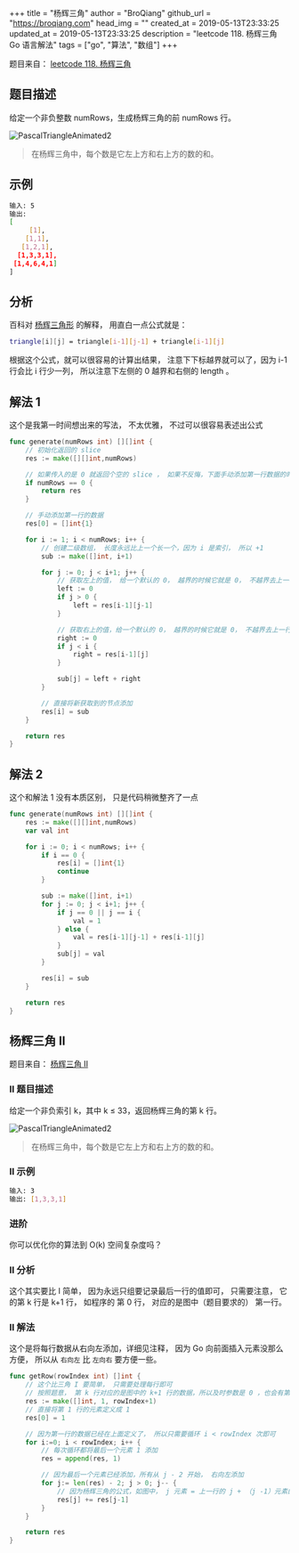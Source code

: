 +++
title = "杨辉三角"
author = "BroQiang"
github_url = "https://broqiang.com"
head_img = ""
created_at = 2019-05-13T23:33:25
updated_at = 2019-05-13T23:33:25
description = "leetcode 118. 杨辉三角 Go 语言解法"
tags = ["go", "算法", "数组"]
+++

题目来自： [leetcode 118. 杨辉三角](https://leetcode-cn.com/problems/pascals-triangle)

## 题目描述

给定一个非负整数 numRows，生成杨辉三角的前 numRows 行。

![PascalTriangleAnimated2](https://i.loli.net/2019/05/13/5cd98f4223bb157639.gif)

> 在杨辉三角中，每个数是它左上方和右上方的数的和。

## 示例

```bash
输入: 5
输出:
[
     [1],
    [1,1],
   [1,2,1],
  [1,3,3,1],
 [1,4,6,4,1]
]
```

## 分析

百科对 [杨辉三角形](https://zh.wikipedia.org/wiki/%E6%9D%A8%E8%BE%89%E4%B8%89%E8%A7%92%E5%BD%A2)
的解释， 用直白一点公式就是：

```bash
triangle[i][j] = triangle[i-1][j-1] + triangle[i-1][j]
```

根据这个公式，就可以很容易的计算出结果， 注意下下标越界就可以了，因为 i-1 行会比 i 行少一列，
所以注意下左侧的 0 越界和右侧的 length 。

## 解法 1

这个是我第一时间想出来的写法， 不太优雅， 不过可以很容易表述出公式

```go
func generate(numRows int) [][]int {
    // 初始化返回的 slice
    res := make([][]int,numRows)

    // 如果传入的是 0 就返回个空的 slice ， 如果不反悔，下面手动添加第一行数据的时候就 painc
    if numRows == 0 {
        return res
    }

    // 手动添加第一行的数据
    res[0] = []int{1}

    for i := 1; i < numRows; i++ {
        // 创建二级数组， 长度永远比上一个长一个，因为 i 是索引， 所以 +1
        sub := make([]int, i+1)

        for j := 0; j < i+1; j++ {
            // 获取左上的值， 给一个默认的 0， 越界的时候它就是 0， 不越界去上一行去取值
            left := 0
            if j > 0 {
                left = res[i-1][j-1]
            }

            // 获取右上的值，给一个默认的 0， 越界的时候它就是 0， 不越界去上一行去取值
            right := 0
            if j < i {
                right = res[i-1][j]
            }

            sub[j] = left + right
        }

        // 直接将新获取到的节点添加
        res[i] = sub
    }

    return res
}
```

## 解法 2

这个和解法 1 没有本质区别， 只是代码稍微整齐了一点

```go
func generate(numRows int) [][]int {
    res := make([][]int,numRows)
    var val int

    for i := 0; i < numRows; i++ {
        if i == 0 {
            res[i] = []int{1}
            continue
        }

        sub := make([]int, i+1)
        for j := 0; j < i+1; j++ {
            if j == 0 || j == i {
                val = 1
            } else {
                val = res[i-1][j-1] + res[i-1][j]
            }
            sub[j] = val
        }

        res[i] = sub
    }

    return res
}
```

## 杨辉三角 II

题目来自： [杨辉三角 II](https://leetcode-cn.com/problems/pascals-triangle-ii/)

### II 题目描述

给定一个非负索引 k，其中 k ≤ 33，返回杨辉三角的第 k 行。

![PascalTriangleAnimated2](https://i.loli.net/2019/05/13/5cd98f4223bb157639.gif)

> 在杨辉三角中，每个数是它左上方和右上方的数的和。

### II 示例

```bash
输入: 3
输出: [1,3,3,1]
```

### 进阶

你可以优化你的算法到 O(k) 空间复杂度吗？

### II 分析

这个其实要比 I 简单， 因为永远只组要记录最后一行的值即可， 只需要注意， 它的第 k 行是 k+1 行，
如程序的 第 0 行， 对应的是图中（题目要求的） 第一行。

### II 解法

这个是将每行数据从右向左添加，详细见注释， 因为 Go 向前面插入元素没那么方便，
所以从 `右向左` 比 `左向右` 要方便一些。

```go
func getRow(rowIndex int) []int {
    // 这个比三角 I 要简单， 只需要处理每行即可
    // 按照题意， 第 k 行对应的是图中的 k+1 行的数据，所以及时参数是 0 ，也会有第一行的数据
    res := make([]int, 1, rowIndex+1)
    // 直接将第 1 行的元素定义成 1
    res[0] = 1

    // 因为第一行的数据已经在上面定义了， 所以只需要循环 i < rowIndex 次即可
    for i:=0; i < rowIndex; i++ {
        // 每次循环都将最后一个元素 1 添加
        res = append(res, 1)

        // 因为最后一个元素已经添加，所有从 j - 2 开始， 右向左添加
        for j:= len(res) - 2; j > 0; j-- {
            // 因为杨辉三角的公式，如图中， j 元素 = 上一行的 j + （j -1）元素的和
            res[j] += res[j-1]
        }
    }

    return res
}
```